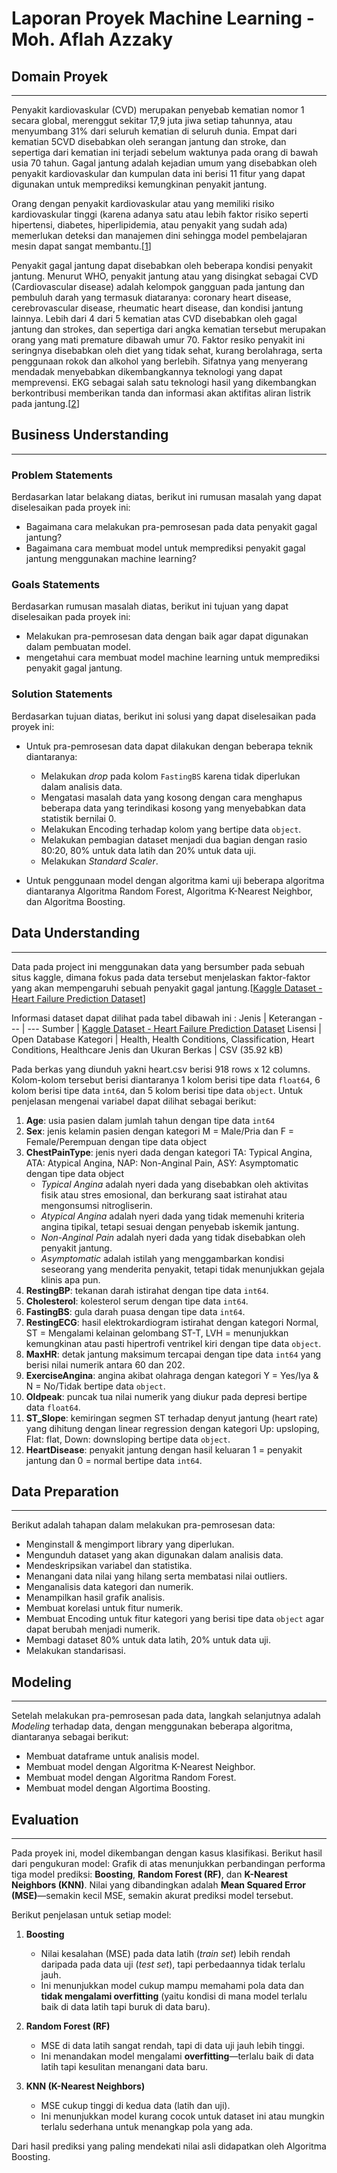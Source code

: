 # Laporan Proyek Machine Learning - Moh. Aflah Azzaky

## Domain Proyek
---
Penyakit kardiovaskular (CVD) merupakan penyebab kematian nomor 1 secara global, merenggut sekitar 17,9 juta jiwa setiap tahunnya, atau menyumbang 31% dari seluruh kematian di seluruh dunia. Empat dari kematian 5CVD disebabkan oleh serangan jantung dan stroke, dan sepertiga dari kematian ini terjadi sebelum waktunya pada orang di bawah usia 70 tahun. Gagal jantung adalah kejadian umum yang disebabkan oleh penyakit kardiovaskular dan kumpulan data ini berisi 11 fitur yang dapat digunakan untuk memprediksi kemungkinan penyakit jantung.

Orang dengan penyakit kardiovaskular atau yang memiliki risiko kardiovaskular tinggi (karena adanya satu atau lebih faktor risiko seperti hipertensi, diabetes, hiperlipidemia, atau penyakit yang sudah ada) memerlukan deteksi dan manajemen dini sehingga model pembelajaran mesin dapat sangat membantu.[[1](https://www.kaggle.com/fedesoriano/heart-failure-prediction)]

Penyakit gagal jantung dapat disebabkan oleh beberapa kondisi penyakit jantung. Menurut WHO, penyakit jantung atau yang disingkat sebagai CVD (Cardiovascular disease) adalah kelompok gangguan pada jantung dan pembuluh darah yang termasuk diataranya: coronary heart disease, cerebrovascular disease, rheumatic heart disease, dan kondisi jantung lainnya. Lebih dari 4 dari 5 kematian atas CVD disebabkan oleh gagal jantung dan strokes, dan sepertiga dari angka kematian tersebut merupakan orang yang mati premature dibawah umur 70. Faktor resiko penyakit ini seringnya disebabkan oleh diet yang tidak sehat, kurang berolahraga, serta penggunaan rokok dan alkohol yang berlebih. Sifatnya yang menyerang mendadak menyebabkan dikembangkannya teknologi yang dapat memprevensi. EKG sebagai salah satu teknologi hasil yang dikembangkan berkontribusi memberikan tanda dan informasi akan aktifitas aliran listrik pada jantung.[[2](https://jurnal.unprimdn.ac.id/index.php/JUSIKOM/article/view/2445)]

## Business Understanding
---
### Problem Statements

Berdasarkan latar belakang diatas, berikut ini rumusan masalah yang dapat diselesaikan pada proyek ini:
- Bagaimana cara melakukan pra-pemrosesan pada data penyakit gagal jantung?
- Bagaimana cara membuat model untuk memprediksi penyakit gagal jantung menggunakan machine learning?

### Goals Statements

Berdasarkan rumusan masalah diatas, berikut ini tujuan yang dapat diselesaikan pada proyek ini:
- Melakukan pra-pemrosesan data dengan baik agar dapat digunakan dalam pembuatan model.
- mengetahui cara membuat model machine learning untuk memprediksi penyakit gagal jantung.

### Solution Statements

Berdasarkan tujuan diatas, berikut ini solusi yang dapat diselesaikan pada proyek ini:
- Untuk pra-pemrosesan data dapat dilakukan dengan beberapa teknik diantaranya:
   * Melakukan *drop* pada kolom `FastingBS` karena tidak diperlukan dalam analisis data.
   * Mengatasi masalah data yang kosong dengan cara menghapus beberapa data yang terindikasi kosong yang menyebabkan data statistik bernilai 0.
   * Melakukan Encoding terhadap kolom yang bertipe data `object`.
   * Melakukan pembagian dataset menjadi dua bagian dengan rasio 80:20, 80% untuk data latih dan 20% untuk data uji.
   * Melakukan *Standard Scaler*.

- Untuk penggunaan model dengan algoritma kami uji beberapa algoritma diantaranya Algoritma Random Forest, Algoritma K-Nearest Neighbor, dan Algoritma Boosting.

## Data Understanding
---
Data pada project ini menggunakan data yang bersumber pada sebuah situs kaggle, dimana fokus pada data tersebut menjelaskan faktor-faktor yang akan mempengaruhi sebuah penyakit gagal jantung.[[Kaggle Dataset - Heart Failure Prediction Dataset](https://www.kaggle.com/datasets/fedesoriano/heart-failure-prediction)]

Informasi dataset dapat dilihat pada tabel dibawah ini :
Jenis | Keterangan
--- | ---
Sumber | [Kaggle Dataset - Heart Failure Prediction Dataset](https://www.kaggle.com/datasets/fedesoriano/heart-failure-prediction)
Lisensi | Open Database
Kategori | Health, Health Conditions, Classification, Heart Conditions, Healthcare
Jenis dan Ukuran Berkas | CSV (35.92 kB)

Pada berkas yang diunduh yakni heart.csv berisi 918 rows x 12 columns. Kolom-kolom tersebut berisi diantaranya 1 kolom berisi tipe data `float64`, 6 kolom berisi tipe data `int64`, dan 5 kolom berisi tipe data `object`. Untuk penjelasan mengenai variabel dapat dilihat sebagai berikut:
1. **Age**: usia pasien dalam jumlah tahun dengan tipe data `int64`
2. **Sex**: jenis kelamin pasien dengan kategori M = Male/Pria dan F = Female/Perempuan dengan tipe data object
3. **ChestPainType**: jenis nyeri dada dengan kategori TA: Typical Angina, ATA: Atypical Angina, NAP: Non-Anginal Pain, ASY: Asymptomatic dengan tipe data object
   - *Typical Angina* adalah nyeri dada yang disebabkan oleh aktivitas fisik atau stres emosional, dan berkurang saat istirahat atau mengonsumsi nitrogliserin.
   - *Atypical Angina* adalah nyeri dada yang tidak memenuhi kriteria angina tipikal, tetapi sesuai dengan penyebab iskemik jantung.
   - *Non-Anginal Pain* adalah nyeri dada yang tidak disebabkan oleh penyakit jantung.
   - *Asymptomatic* adalah istilah yang menggambarkan kondisi seseorang yang menderita penyakit, tetapi tidak menunjukkan gejala klinis apa pun.
4. **RestingBP**: tekanan darah istirahat dengan tipe data `int64`.
5. **Cholesterol**: kolesterol serum dengan tipe data `int64`.
6. **FastingBS**: gula darah puasa dengan tipe data `int64`.
7. **RestingECG**: hasil elektrokardiogram istirahat dengan kategori Normal, ST = Mengalami kelainan gelombang ST-T, LVH = menunjukkan kemungkinan atau pasti hipertrofi ventrikel kiri dengan tipe data `object`.
8. **MaxHR**: detak jantung maksimum tercapai dengan tipe data `int64` yang berisi nilai numerik antara 60 dan 202.
9. **ExerciseAngina**: angina akibat olahraga dengan kategori Y = Yes/Iya & N = No/Tidak bertipe data `object`.
10. **Oldpeak**: puncak tua nilai numerik yang diukur pada depresi bertipe data `float64`.
11. **ST_Slope**: kemiringan segmen ST terhadap denyut jantung (heart rate) yang dihitung dengan linear regression dengan kategori Up: upsloping, Flat: flat, Down: downsloping bertipe data `object`.
12. **HeartDisease**: penyakit jantung dengan hasil keluaran 1 = penyakit jantung dan 0 = normal bertipe data `int64`.

## Data Preparation
---
Berikut adalah tahapan dalam melakukan pra-pemrosesan data:
- Menginstall & mengimport library yang diperlukan.
- Mengunduh dataset yang akan digunakan dalam analisis data.
- Mendeskripsikan variabel dan statistika.
- Menangani data nilai yang hilang serta membatasi nilai outliers.
- Menganalisis data kategori dan numerik.
- Menampilkan hasil grafik analisis.
- Membuat korelasi untuk fitur numerik.
- Membuat Encoding untuk fitur kategori yang berisi tipe data `object` agar dapat berubah menjadi numerik.
- Membagi dataset 80% untuk data latih, 20% untuk data uji.
- Melakukan standarisasi.

## Modeling
---
Setelah melakukan pra-pemrosesan pada data, langkah selanjutnya adalah *Modeling* terhadap data, dengan menggunakan beberapa algoritma, diantaranya sebagai berikut:
- Membuat dataframe untuk analisis model.
- Membuat model dengan Algoritma K-Nearest Neighbor.
- Membuat model dengan Algoritma Random Forest.
- Membuat model dengan Algortima Boosting.

## Evaluation
---
Pada proyek ini, model dikembangan dengan kasus klasifikasi. Berikut hasil dari pengukuran model:
Grafik di atas menunjukkan perbandingan performa tiga model prediksi: **Boosting**, **Random Forest (RF)**, dan **K-Nearest Neighbors (KNN)**. Nilai yang dibandingkan adalah **Mean Squared Error (MSE)**—semakin kecil MSE, semakin akurat prediksi model tersebut.

Berikut penjelasan untuk setiap model:

1. **Boosting**  
   - Nilai kesalahan (MSE) pada data latih (*train set*) lebih rendah daripada pada data uji (*test set*), tapi perbedaannya tidak terlalu jauh.  
   - Ini menunjukkan model cukup mampu memahami pola data dan **tidak mengalami overfitting** (yaitu kondisi di mana model terlalu baik di data latih tapi buruk di data baru).

2. **Random Forest (RF)**  
   - MSE di data latih sangat rendah, tapi di data uji jauh lebih tinggi.  
   - Ini menandakan model mengalami **overfitting**—terlalu baik di data latih tapi kesulitan menangani data baru.

3. **KNN (K-Nearest Neighbors)**  
   - MSE cukup tinggi di kedua data (latih dan uji).  
   - Ini menunjukkan model kurang cocok untuk dataset ini atau mungkin terlalu sederhana untuk menangkap pola yang ada.

Dari hasil prediksi yang paling mendekati nilai asli didapatkan oleh Algoritma Boosting.

